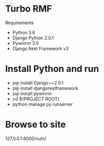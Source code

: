 # Turbo RMF
Requirements
- Python 3.6
- Django Python 2.0.1
- Pywinrm 3.0
- Django Rest Framework v3


# Install Python and run
- pip install Django==2.0.1
- pip install djangorestframework
- pip install pywinrm
- cd ${PROJECT ROOT}
- python manage.py runserver

# Browse to site
127.0.0.1:8000/vuln/
